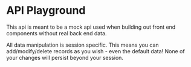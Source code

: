 # API Playground

This api is meant to be a mock api used when building out front end components without real back end data.

All data manipulation is session specific. This means you can add/modify/delete records as you wish - even the default data! None of your changes will persist beyond your session.